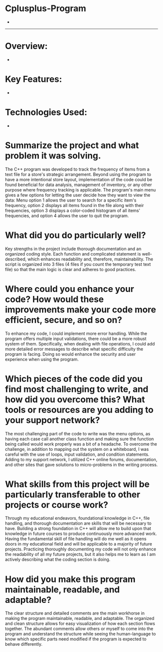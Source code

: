 # Cplusplus-Program
- 
***
# Overview:
- 
# Key Features:
- 
# Technologies Used:
- 


# Summarize the project and what problem it was solving.
The C++ program was developed to track the frequency of items from a text file for a store's strategic arrangement. Beyond using the program to 
have a more intentional store layout, implementation of the code could be found beneficial for data analysis, management of inventory, or any other
purpose where frequency tracking is applicable. The program's main menu gives a few options for letting the user decide how they want to view the data:
Menu option 1 allows the user to search for a specific item's frequency, option 2 displays all items found in the file along with their frequencies, 
option 3 displays a color-coded histogram of all items' frequencies, and option 4 allows the user to quit the program.

# What did you do particularly well?
Key strengths in the project include thorough documentation and an organized coding style. Each function and complicated statement is well-described,
which enhances readability and, therefore, maintainability. The script is organized into 3 files (4 files if you count the temporary test text file) so
that the main logic is clear and adheres to good practices.

# Where could you enhance your code? How would these improvements make your code more efficient, secure, and so on?
To enhance my code, I could implement more error handling. While the program offers multiple input validations, there could be a more robust system of them.
Specifically, when dealing with file operations, I could add more detailed error messages to describe what specific difficulty the program is facing. Doing so 
would enhance the security and user experience when using the program.

# Which pieces of the code did you find most challenging to write, and how did you overcome this? What tools or resources are you adding to your support network?
The most challenging part of the code to write was the menu options, as having each case call another class function and making sure the function being called
would work properly was a bit of a headache. To overcome the challenge, in addition to mapping out the system on a whiteboard, I was careful with the use of loops, input validation, and condition statements. Adding to my support network, I utilized C++ online forums, documentation, and other sites that gave solutions to micro-problems in the writing process.

# What skills from this project will be particularly transferable to other projects or course work?
Through my educational endeavors, foundational knowledge in C++, file handling, and thorough documentation are skills that will be necessary to have. Building a strong foundation in C++ will allow me to build upon that knowledge in future courses to produce continuously more advanced work. Having the fundamental skill of file handling will do me well as it opens doors in my educational field and will be applicable to a majority of future projects. Practicing thoroughly documenting 
my code will not only enhance the readability of all my future projects, but it also helps me to learn as I am actively describing what the coding section is doing.

# How did you make this program maintainable, readable, and adaptable?
The clear structure and detailed comments are the main workhorse in making the program maintainable, readable, and adaptable. The organized and clean structure
allows for easy visualization of how each section flows together. The abundant comments allow others or myself to come into the program and understand the structure while seeing the human-language to know which specific parts need modified if the program is expected to behave differently.
